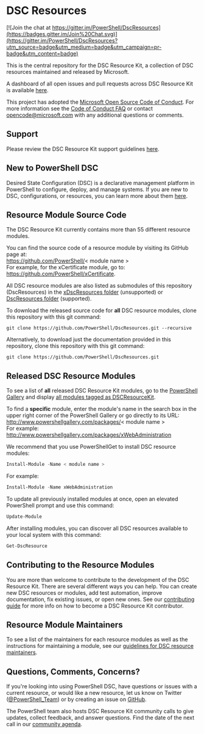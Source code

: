 # DSC Resources

[![Join the chat at https://gitter.im/PowerShell/DscResources](https://badges.gitter.im/Join%20Chat.svg)](https://gitter.im/PowerShell/DscResources?utm_source=badge&utm_medium=badge&utm_campaign=pr-badge&utm_content=badge)

This is the central repository for the DSC Resource Kit, a collection of DSC resources maintained and released by Microsoft.

A dashboard of all open issues and pull requests across DSC Resource Kit is available [here](http://waffle.io/powershell/dscresources).

This project has adopted the [Microsoft Open Source Code of Conduct](https://opensource.microsoft.com/codeofconduct/).
For more information see the [Code of Conduct FAQ](https://opensource.microsoft.com/codeofconduct/faq/) or contact [opencode@microsoft.com](mailto:opencode@microsoft.com) with any additional questions or comments.

## Support

Please review the DSC Resource Kit support guidelines [here](https://github.com/PowerShell/DscResources/tree/master/Supportability.md).

## New to PowerShell DSC

Desired State Configuration (DSC) is a declarative management platform in PowerShell to configure, deploy, and manage systems.
If you are new to DSC, configurations, or resources, you can learn more about them [here](https://msdn.microsoft.com/en-us/powershell/dsc/overview).

## Resource Module Source Code

The DSC Resource Kit currently contains more than 55 different resource modules.

You can find the source code of a resource module by visiting its GitHub page at:  
https://github.com/PowerShell/< module name >   
For example, for the xCertificate module, go to:  
https://github.com/PowerShell/xCertificate. 

All DSC resource modules are also listed as submodules of this repository (DscResources) in the [xDscResources folder](https://github.com/PowerShell/DscResources/tree/master/xDscResources) (unsupported) or [DscResources folder](https://github.com/PowerShell/DscResources/tree/master/DscResources) (supported). 

To download the released source code for **all** DSC resource modules, clone this repository with this git command:

```
git clone https://github.com/PowerShell/DscResources.git --recursive
```

Alternatively, to download just the documentation provided in this repository, clone this repository with this git command:
```
git clone https://github.com/PowerShell/DscResources.git
```

## Released DSC Resource Modules

To see a list of **all** released DSC Resource Kit modules, go to the [PowerShell Gallery](http://www.powershellgallery.com/) and display [all modules tagged as DSCResourceKit](http://www.powershellgallery.com/packages?q=Tags%3A%22DSCResourceKit%22).

To find a **specific** module, enter the module's name in the search box in the upper right corner of the PowerShell Gallery or go directly to its URL:  
http://www.powershellgallery.com/packages/< module name >  
For example:   
http://www.powershellgallery.com/packages/xWebAdministration 

We recommend that you use PowerShellGet to install DSC resource modules:
```powershell
Install-Module -Name < module name >   
```
For example:
```powershell
Install-Module -Name xWebAdministration
```
 
To update all previously installed modules at once, open an elevated PowerShell prompt and use this command: 
```powershell
Update-Module 
```

After installing modules, you can discover all DSC resources available to your local system with this command: 
```powershell
Get-DscResource 
```

## Contributing to the Resource Modules

You are more than welcome to contribute to the development of the DSC Resource Kit. There are several different ways you can help. You can create new DSC resources or modules, add test automation, improve documentation, fix existing issues, or open new ones.
See our [contributing guide](https://github.com/PowerShell/DscResources/blob/master/CONTRIBUTING.md) for more info on how to become a DSC Resource Kit contributor.

## Resource Module Maintainers

To see a list of the maintainers for each resource modules as well as the instructions for maintaining a module, see our [guidelines for DSC resource maintainers](Maintainers.md).

## Questions, Comments, Concerns?

If you're looking into using PowerShell DSC, have questions or issues with a current resource, or would like a new resource, let us know on Twitter ([@PowerShell_Team](https://twitter.com/PowerShell_Team)) or by creating an issue on [GitHub](https://github.com/powershell/dscresources/issues).

The PowerShell team also hosts DSC Resource Kit community calls to give updates, collect feedback, and answer questions. Find the date of the next call in our [community agenda](CommunityAgenda.md).
